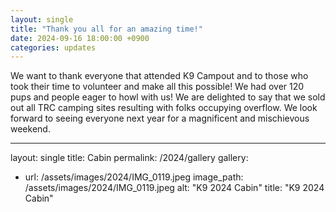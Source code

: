 ```yaml
---
layout: single
title: "Thank you all for an amazing time!"
date: 2024-09-16 18:00:00 +0900
categories: updates
---
```

We want to thank everyone that attended K9 Campout and to those who took their time to volunteer and make all this possible! We had over 120 pups and people eager to howl with us! We are delighted to say that we sold out all TRC camping sites resulting with folks occupying overflow. We look forward to seeing everyone next year for a magnificent and mischievous weekend.

---
layout: single
title: Cabin
permalink: /2024/gallery
gallery:
  - url: /assets/images/2024/IMG_0119.jpeg
    image_path: /assets/images/2024/IMG_0119.jpeg
    alt: "K9 2024 Cabin"
    title: "K9 2024 Cabin"
